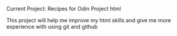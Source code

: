 Current Project: Recipes for Odin Project html

This project will help me improve my html skills and give me more experience with using git and github 
